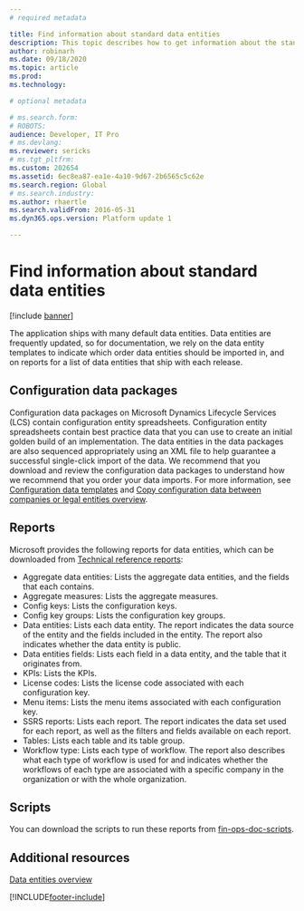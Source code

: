 ```yaml
---
# required metadata

title: Find information about standard data entities
description: This topic describes how to get information about the standard data entities that are available and how to download the scripts to run the reports.
author: robinarh
ms.date: 09/18/2020
ms.topic: article
ms.prod: 
ms.technology: 

# optional metadata

# ms.search.form: 
# ROBOTS: 
audience: Developer, IT Pro
# ms.devlang: 
ms.reviewer: sericks
# ms.tgt_pltfrm: 
ms.custom: 202654
ms.assetid: 6ec8ea87-ea1e-4a10-9d67-2b6565c5c62e
ms.search.region: Global
# ms.search.industry: 
ms.author: rhaertle
ms.search.validFrom: 2016-05-31
ms.dyn365.ops.version: Platform update 1

---
```


# Find information about standard data entities

[!include [banner](../includes/banner.md)]

The application ships with many default data entities. Data entities are frequently updated, so for documentation, we rely on the data entity templates to indicate which order data entities should be imported in, and on reports for a list of data entities that ship with each release.

## Configuration data packages

Configuration data packages on Microsoft Dynamics Lifecycle Services (LCS) contain configuration entity spreadsheets. Configuration entity spreadsheets contain best practice data that you can use to create an initial golden build of an implementation. The data entities in the data packages are also sequenced appropriately using an XML file to help guarantee a successful single-click import of the data. We recommend that you download and review the configuration data packages to understand how we recommend that you order your data imports. For more information, see [Configuration data templates](configuration-data-templates.md) and [Copy configuration data between companies or legal entities overview](copy-configuration.md).

## Reports

Microsoft provides the following reports for data entities, which can be downloaded from [Technical reference reports](https://docs.microsoft.com/dynamics/s-e/global/axtechrefrep_61):

- Aggregate data entities: Lists the aggregate data entities, and the fields that each contains.
- Aggregate measures: Lists the aggregate measures.
- Config keys: Lists the configuration keys. 
- Config key groups: Lists the configuration key groups.
- Data entities: Lists each data entity. The report indicates the data source of the entity and the fields included in the entity. The report also indicates whether the data entity is public.
- Data entities fields: Lists each field in a data entity, and the table that it originates from.
- KPIs: Lists the KPIs.
- License codes: Lists the license code associated with each configuration key.
- Menu items: Lists the menu items associated with each configuration key.
- SSRS reports: Lists each report. The report indicates the data set used for each report, as well as the filters and fields available on each report.
- Tables: Lists each table and its table group.
- Workflow type: Lists each type of workflow. The report also describes what each type of workflow is used for and indicates whether the workflows of each type are associated with a specific company in the organization or with the whole organization.

## Scripts

You can download the scripts to run these reports from [fin-ops-doc-scripts](https://github.com/microsoft/fin-ops-doc-scripts).

## Additional resources

[Data entities overview](data-entities.md)


[!INCLUDE[footer-include](../../../includes/footer-banner.md)]
